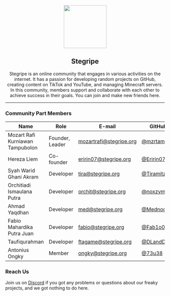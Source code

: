 <div align="center">
    <img src="https://cdn.stegripe.org/images/logo.png" width="135">
    <h2>Stegripe</h2>
    <p>Stegripe is an online community that engages in various activities on the internet. It has a passion for developing random projects on GitHub, creating content on TikTok and YouTube, and managing Minecraft servers. In         this community, members support and collaborate with each other to achieve success in their goals. You can join and make new friends here.</p>
</div>

<hr />

### Community Part Members
| Name                             | Role            | E-mail                  | GitHub                                       | Discord     |
|----------------------------------|-----------------|-------------------------|----------------------------------------------|-------------|
| Mozart Rafi Kurniawan Tampubolon | Founder, Leader | mozartrafi@stegripe.org | [@mzrtamp](https://github.com/mzrtamp)       | mozartrafi  |
| Hereza Liem                      | Co-founder      | eririn07@stegripe.org   | [@Eririn07](https://github.com/Eririn07)     | eririn07    |
| Syah Warid Ghani Akram           | Developer       | tira@stegripe.org       | [@Tiramitzu](https://github.com/Tiramitzu)   | tiramitzu   |
| Orchitiadi Ismaulana Putra       | Developer       | orchit@stegripe.org     | [@noxzym](https://github.com/noxzym)         | noxzym      |
| Ahmad Yaqdhan                    | Developer       | med@stegripe.org        | [@Mednoob](https://github.com/Mednoob)       | mednoob     |
| Fabio Mahardika Putra Juan       | Developer       | fabio@stegripe.org      | [@Fab1o0107](https://github.com/Fab1o0107)   | fab1o.fx    |
| Taufiqurahman                    | Developer       | ftagame@stegripe.org    | [@DLandDS](https://github.com/DLandDS)       | dlands_     |
| Antonius Ongky                   | Member          | ongky@stegripe.org      | [@73u38](https://github.com/73u38)           | chengxiao   |

### Reach Us
<p>Join us on <a href="https://stegripe.org/discord">Discord</a> if you got any problems or questions about our freaky projects, and we got nothing to do here.</p>
